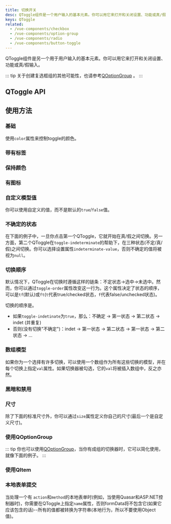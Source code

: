 ```yaml
---
title: 切换开关
desc: QToggle组件是一个用户输入的基本元素。你可以用它来打开和关闭设置、功能或真/假输入。
keys: QToggle
related:
  - /vue-components/checkbox
  - /vue-components/option-group
  - /vue-components/radio
  - /vue-components/button-toggle
---
```

QToggle组件是另一个用于用户输入的基本元素。你可以用它来打开和关闭设置、功能或真/假输入。

::: tip
关于创建复选框组的其他可能性，也请参考[QOptionGroup](/vue-components/option-group) 。
:::

## QToggle API

<doc-api file="QToggle" />

## 使用方法

### 基础

使用`color`属性来控制toggle的颜色。

<doc-example title="基础" file="QToggle/Standard" />

### 带有标签

<doc-example title="有标签" file="QToggle/Labels" />

### 保持颜色

<doc-example title="保留颜色" file="QToggle/KeepColor" />

### 有图标

<doc-example title="图标" file="QToggle/Icons" />

### 自定义模型值

你可以使用自定义的值，而不是默认的`true`/`false`值。

<doc-example title="自定义模型值" file="QToggle/CustomValues" />

### 不确定的状态

在下面的例子中，一旦你点击第一个QToggle，它就开始在真/假之间切换。另一方面，第二个QToggle在`toggle-indeterminate`的帮助下，在三种状态(不定/真/假)之间切换。你可以选择设置属性`indeterminate-value`，否则不确定的值将被视为`null`。

<doc-example title="不确定的状态" file="QToggle/IndeterminateState" />

### 切换顺序

默认情况下，QToggle在切换时遵循这样的链条：不定状态->选中->未选中。然而，你可以通过`toggle-order`属性改变这一行为。这个属性决定了状态的顺序，可以是`tf`(默认)或`ft`(`t`代表true/checked状态，`f`代表false/unchecked状态)。

切换的顺序是。

* 如果`toggle-indetinate`为`true`，那么：不确定 -> 第一状态 -> 第二状态 -> indet (并重复)
* 否则(没有切换"不确定")：indet -> 第一状态 -> 第二状态 -> 第一状态 -> 第二状态 -> ...

<doc-example title="切换顺序" file="QToggle/ToggleOrder" />

### 数组模型

如果你为一个选择有许多切换，可以使用一个数组作为所有这些切换的模型，并在每个切换上指定`val`属性。如果切换器被勾选，它的`val`将被插入数组中，反之亦然。

<doc-example title="阵列模型" file="QToggle/ArrayValue" />

### 黑暗和禁用

<doc-example title="在黑暗的背景下" file="QToggle/DarkBackground" dark />

<doc-example title="禁用的状态" file="QToggle/Disabled" />

### 尺寸

除了下面的标准尺寸外，你可以通过`size`属性定义你自己的尺寸(最后一个是自定义尺寸)。

<doc-example title="标准尺寸" file="QToggle/StandardSizes" />

### 使用QOptionGroup

::: tip
你也可以使用[QOptionGroup](/vue-components/option-group)，当你有成组的切换器时，它可以简化使用，就像下面的例子。
:::

<doc-example title="使用QOptionGroup" file="QToggle/OptionGroup" />

### 使用QItem

<doc-example title="使用QItem" file="QToggle/List" />

### 本地表单提交

当处理一个有 `action`和`method`的本地表单时(例如，当使用Quasar和ASP.NET控制器时)，你需要在QToggle上指定`name`属性，否则formData将不包含它(如果它应该包含的话)--所有的值都被转换为字符串(本地行为，所以不要使用Object值)。

<doc-example title="本地表单" file="QToggle/NativeForm" />
